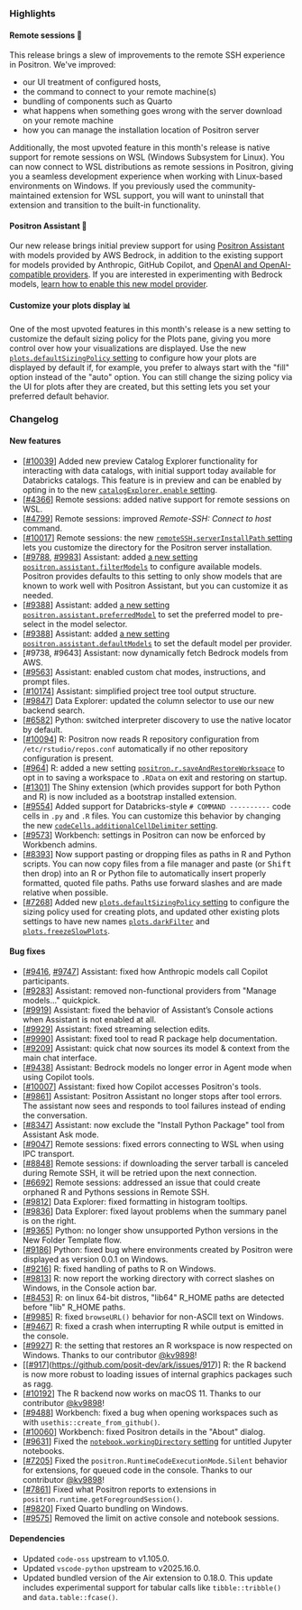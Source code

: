 ### Highlights

#### Remote sessions 🚀

This release brings a slew of improvements to the remote SSH experience in Positron. We've improved:

- our UI treatment of configured hosts, 
- the command to connect to your remote machine(s)
- bundling of components such as Quarto
- what happens when something goes wrong with the server download on your remote machine
- how you can manage the installation location of Positron server

Additionally, the most upvoted feature in this month's release is native support for remote sessions on WSL (Windows Subsystem for Linux). You can now connect to WSL distributions as remote sessions in Positron, giving you a seamless development experience when working with Linux-based environments on Windows. If you previously used the community-maintained extension for WSL support, you will want to uninstall that extension and transition to the built-in functionality.

#### Positron Assistant 🤖

Our new release brings initial preview support for using [Positron Assistant](https://positron.posit.co/assistant) with models provided by AWS Bedrock, in addition to the existing support for models provided by Anthropic, GitHub Copilot, and [OpenAI and OpenAI-compatible providers](https://github.com/posit-dev/positron/discussions/9988). If you are interested in experimenting with Bedrock models, [learn how to enable this new model provider](LINKTOCOME).

#### Customize your plots display 📊

One of the most upvoted features in this month's release is a new setting to customize the default sizing policy for the Plots pane, giving you more control over how your visualizations are displayed. Use the new [`plots.defaultSizingPolicy` setting](positron://settings/plots.defaultSizingPolicy) to configure how your plots are displayed by default if, for example, you prefer to always start with the "fill" option instead of the "auto" option. You can still change the sizing policy via the UI for plots after they are created, but this setting lets you set your preferred default behavior.

<div id="checkbox"></div>

### Changelog

#### New features

- [[#10039](https://github.com/posit-dev/positron/issues/10039)] Added new preview Catalog Explorer functionality for interacting with data catalogs, with initial support today available for Databricks catalogs. This feature is in preview and can be enabled by opting in to the new [`catalogExplorer.enable` setting](positron://settings/catalogExplorer.enable). 
- [[#4366](https://github.com/posit-dev/positron/issues/4366)] Remote sessions: added native support for remote sessions on WSL.
- [[#4799](https://github.com/posit-dev/positron/issues/4799)] Remote sessions: improved _Remote-SSH: Connect to host_ command.
- [[#10017](https://github.com/posit-dev/positron/issues/10017)] Remote sessions: the new [`remoteSSH.serverInstallPath` setting](positron://settings/remoteSSH.serverInstallPath) lets you customize the directory for the Positron server installation.
- [[#9788](https://github.com/posit-dev/positron/issues/9788), [#9983](https://github.com/posit-dev/positron/issues/9983)] Assistant: added [a new setting `positron.assistant.filterModels`](positron://settings/positron.assistant.filterModels) to configure available models. Positron provides defaults to this setting to only show models that are known to work well with Positron Assistant, but you can customize it as needed.
- [[#9388](https://github.com/posit-dev/positron/issues/9388)] Assistant: added [a new setting `positron.assistant.preferredModel`](positron://settings/positron.assistant.preferredModel) to set the preferred model to pre-select in the model selector. 
- [[#9388](https://github.com/posit-dev/positron/issues/9388)] Assistant: added [a new setting `positron.assistant.defaultModels`](positron://settings/positron.assistant.defaultModels) to set the default model per provider. 
- [#9738, #9643] Assistant: now dynamically fetch Bedrock models from AWS.
- [[#9563](https://github.com/posit-dev/positron/issues/9563)] Assistant: enabled custom chat modes, instructions, and prompt files.
- [[#10174](https://github.com/posit-dev/positron/issues/10174)] Assistant: simplified project tree tool output structure.
- [[#9847](https://github.com/posit-dev/positron/issues/9847)] Data Explorer: updated the column selector to use our new backend search.
- [[#6582](https://github.com/posit-dev/positron/issues/6582)] Python: switched interpreter discovery to use the native locator by default.
- [[#10094](https://github.com/posit-dev/positron/issues/10094)] R: Positron now reads R repository configuration from `/etc/rstudio/repos.conf` automatically if no other repository configuration is present.
- [[#964](https://github.com/posit-dev/positron/issues/964)] R: added a new setting [`positron.r.saveAndRestoreWorkspace`](positron://settings/positron.r.saveAndRestoreWorkspace) to opt in to saving a workspace to `.RData` on exit and restoring on startup.
- [[#1301](https://github.com/posit-dev/positron/issues/1301)] The Shiny extension (which provides support for both Python and R) is now included as a bootstrap installed extension.
- [[#9554](https://github.com/posit-dev/positron/issues/9554)] Added support for Databricks-style `# COMMAND ----------` code cells in `.py` and `.R` files. You can customize this behavior by changing the new [`codeCells.additionalCellDelimiter` setting](positron://settings/codeCells.additionalCellDelimiter).
- [[#9573](https://github.com/posit-dev/positron/issues/9573)] Workbench: settings in Positron can now be enforced by Workbench admins. 
- [[#8393](https://github.com/posit-dev/positron/issues/8393)] Now support pasting or dropping files as paths in R and Python scripts. You can now copy files from a file manager and paste (or <kbd>Shift</kbd> then drop) into an R or Python file to automatically insert properly formatted, quoted file paths. Paths use forward slashes and are made relative when possible.
- [[#7268](https://github.com/posit-dev/positron/issues/7268)] Added new [`plots.defaultSizingPolicy` setting](positron://settings/plots.defaultSizingPolicy) to configure the sizing policy used for creating plots, and updated other existing plots settings to have new names [`plots.darkFilter`](positron://settings/plots.darkFilter) and [`plots.freezeSlowPlots`](positron://settings/plots.freezeSlowPlots).

#### Bug fixes

- [[#9416](https://github.com/posit-dev/positron/issues/9416), [#9747](https://github.com/posit-dev/positron/issues/9747)] Assistant: fixed how Anthropic models call Copilot participants.
- [[#9283](https://github.com/posit-dev/positron/issues/9283)] Assistant: removed non-functional providers from "Manage models..." quickpick.
- [[#9919](https://github.com/posit-dev/positron/issues/9919)] Assistant: fixed the behavior of Assistant’s Console actions when Assistant is not enabled at all.
- [[#9929](https://github.com/posit-dev/positron/issues/9929)] Assistant: fixed streaming selection edits.
- [[#9990](https://github.com/posit-dev/positron/issues/9990)] Assistant: fixed tool to read R package help documentation.
- [[#9209](https://github.com/posit-dev/positron/issues/9209)] Assistant: quick chat now sources its model & context from the main chat interface.
- [[#9438](https://github.com/posit-dev/positron/issues/9438)] Assistant: Bedrock models no longer error in Agent mode when using Copilot tools.
- [[#10007](https://github.com/posit-dev/positron/issues/10007)] Assistant: fixed how Copilot accesses Positron's tools.
- [[#9861](https://github.com/posit-dev/positron/issues/9861)] Assistant: Positron Assistant no longer stops after tool errors. The assistant now sees and responds to tool failures instead of ending the conversation.
- [[#8347](https://github.com/posit-dev/positron/issues/8347)] Assistant: now exclude the "Install Python Package" tool from Assistant Ask mode.
- [[#9047](https://github.com/posit-dev/positron/issues/9047)] Remote sessions: fixed errors connecting to WSL when using IPC transport.
- [[#8848](https://github.com/posit-dev/positron/issues/8848)] Remote sessions: if downloading the server tarball is canceled during Remote SSH, it will be retried upon the next connection.
- [[#6692](https://github.com/posit-dev/positron/issues/6692)] Remote sessions: addressed an issue that could create orphaned R and Pythons sessions in Remote SSH.
- [[#9812](https://github.com/posit-dev/positron/issues/9812)] Data Explorer: fixed formatting in histogram tooltips.
- [[#9836](https://github.com/posit-dev/positron/issues/9836)] Data Explorer: fixed layout problems when the summary panel is on the right.
- [[#9365](https://github.com/posit-dev/positron/issues/9365)] Python: no longer show unsupported Python versions in the New Folder Template flow.
- [[#9186](https://github.com/posit-dev/positron/issues/9186)] Python: fixed bug where environments created by Positron were displayed as version 0.0.1 on Windows.
- [[#9216](https://github.com/posit-dev/positron/issues/9216)] R: fixed handling of paths to R on Windows.
- [[#9813](https://github.com/posit-dev/positron/issues/9813)] R: now report the working directory with correct slashes on Windows, in the Console action bar.
- [[#8453](https://github.com/posit-dev/positron/issues/8453)] R: on linux 64-bit distros, "lib64" R_HOME paths are detected before "lib" R_HOME paths.
- [[#9985](https://github.com/posit-dev/positron/issues/9985)] R: fixed `browseURL()` behavior for non-ASCII text on Windows.
- [[#9467](https://github.com/posit-dev/positron/issues/9467)] R: fixed a crash when interrupting R while output is emitted in the console.
- [[#9927](https://github.com/posit-dev/positron/issues/9927)] R: the setting that restores an R workspace is now respected on Windows. Thanks to our contributor [@kv9898](https://github.com/kv9898)!
- [[[#917](https://github.com/posit-dev/positron/issues/917)](https://github.com/posit-dev/ark/issues/917)] R: the R backend is now more robust to loading issues of internal graphics packages such as ragg.
- [[#10192](https://github.com/posit-dev/positron/issues/10192)] The R backend now works on macOS 11. Thanks to our contributor [@kv9898](https://github.com/kv9898)!
- [[#9488](https://github.com/posit-dev/positron/issues/9488)] Workbench: fixed a bug when opening workspaces such as with `usethis::create_from_github()`.
- [[#10060](https://github.com/posit-dev/positron/issues/10060)] Workbench: fixed Positron details in the "About" dialog.
- [[#9631](https://github.com/posit-dev/positron/issues/9631)] Fixed the [`notebook.workingDirectory` setting](positron://settings/notebook.workingDirectory) for untitled Jupyter notebooks.
- [[#7205](https://github.com/posit-dev/positron/issues/7205)] Fixed the `positron.RuntimeCodeExecutionMode.Silent` behavior for extensions, for queued code in the console. Thanks to our contributor [@kv9898](https://github.com/kv9898)!
- [[#7861](https://github.com/posit-dev/positron/issues/7861)] Fixed what Positron reports to extensions in `positron.runtime.getForegroundSession()`.
- [[#9820](https://github.com/posit-dev/positron/issues/9820)] Fixed Quarto bundling on Windows.
- [[#9575](https://github.com/posit-dev/positron/issues/9575)] Removed the limit on active console and notebook sessions.

#### Dependencies

- Updated `code-oss` upstream to v1.105.0.
- Updated `vscode-python` upstream to v2025.16.0.
- Updated bundled version of the Air extension to 0.18.0. This update includes experimental support for tabular calls like `tibble::tribble()` and `data.table::fcase()`.
